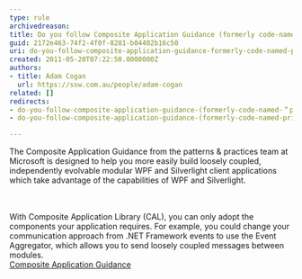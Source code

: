 ```yaml
---
type: rule
archivedreason: 
title: Do you follow Composite Application Guidance (formerly code-named "Prism") in your Silverlight (and WPF) Projects?
guid: 2172e463-74f2-4f0f-8281-b04402b16c50
uri: do-you-follow-composite-application-guidance-formerly-code-named-prism-in-your-silverlight-and-wpf-projects
created: 2011-05-20T07:22:50.0000000Z
authors:
- title: Adam Cogan
  url: https://ssw.com.au/people/adam-cogan
related: []
redirects:
- do-you-follow-composite-application-guidance-(formerly-code-named-＂prism＂)-in-your-silverlight-(and-wpf)-projects
- do-you-follow-composite-application-guidance-(formerly-code-named-prism)-in-your-silverlight-(and-wpf)-projects

---
```



The Composite Application Guidance from the patterns &amp; practices team at Microsoft is designed to help you more easily build loosely coupled, independently evolvable modular WPF and Silverlight client applications which take advantage of the capabilities of WPF and Silverlight. 

<br><excerpt class='endintro'></excerpt><br>
With Composite Application Library (CAL), you can only adopt the components your application requires. For example, you could change your communication approach from .NET Framework events to use the Event Aggregator, which allows you to send loosely coupled messages between modules. <br>
<a href="http&#58;//msdn.microsoft.com/en-us/library/cc707819.aspx">Composite Application Guidance</a> 




